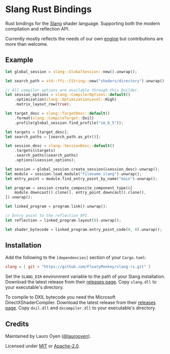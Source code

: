 # Slang Rust Bindings

Rust bindings for the [Slang](https://github.com/shader-slang/slang/) shader language. Supporting both the modern compilation and reflection API.

Currently mostly reflects the needs of our own [engine](https://github.com/FloatyMonkey/engine) but contributions are more than welcome.

## Example

```rust
let global_session = slang::GlobalSession::new().unwrap();

let search_path = std::ffi::CString::new("shaders/directory").unwrap();

// All compiler options are available through this builder.
let session_options = slang::CompilerOptions::default()
	.optimization(slang::OptimizationLevel::High)
	.matrix_layout_row(true);

let target_desc = slang::TargetDesc::default()
	.format(slang::CompileTarget::Dxil)
	.profile(global_session.find_profile("sm_6_5"));

let targets = [target_desc];
let search_paths = [search_path.as_ptr()];

let session_desc = slang::SessionDesc::default()
	.targets(&targets)
	.search_paths(&search_paths)
	.options(&session_options);

let session = global_session.create_session(&session_desc).unwrap();
let module = session.load_module("filename.slang").unwrap();
let entry_point = module.find_entry_point_by_name("main").unwrap();

let program = session.create_composite_component_type(&[
	module.downcast().clone(), entry_point.downcast().clone(),
]).unwrap();

let linked_program = program.link().unwrap();

// Entry point to the reflection API.
let reflection = linked_program.layout(0).unwrap();

let shader_bytecode = linked_program.entry_point_code(0, 0).unwrap();
```

## Installation

Add the following to the `[dependencies]` section of your `Cargo.toml`:

```toml
slang = { git = "https://github.com/FloatyMonkey/slang-rs.git" }
```

Set the `SLANG_DIR` environment variable to the path of your Slang installation. Download the latest release from their [releases page](https://github.com/shader-slang/slang/releases). Copy `slang.dll` to your executable's directory.

To compile to DXIL bytecode you need the Microsoft DirectXShaderCompiler. Download the latest release from their [releases page](https://github.com/microsoft/DirectXShaderCompiler/releases). Copy `dxil.dll` and `dxcompiler.dll` to your executable's directory.

## Credits

Maintained by Lauro Oyen ([@laurooyen](https://github.com/laurooyen)).

Licensed under [MIT](LICENSE-MIT) or [Apache-2.0](LICENSE-APACHE).
